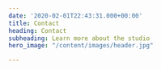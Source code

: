 ```yaml
---
date: '2020-02-01T22:43:31.000+00:00'
title: Contact
heading: Contact
subheading: Learn more about the studio
hero_image: "/content/images/header.jpg"

---
```


